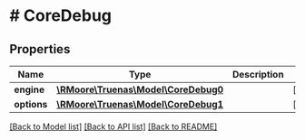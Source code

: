 # # CoreDebug

## Properties

Name | Type | Description | Notes
------------ | ------------- | ------------- | -------------
**engine** | [**\RMoore\Truenas\Model\CoreDebug0**](CoreDebug0.md) |  | [optional]
**options** | [**\RMoore\Truenas\Model\CoreDebug1**](CoreDebug1.md) |  | [optional]

[[Back to Model list]](../../README.md#models) [[Back to API list]](../../README.md#endpoints) [[Back to README]](../../README.md)
